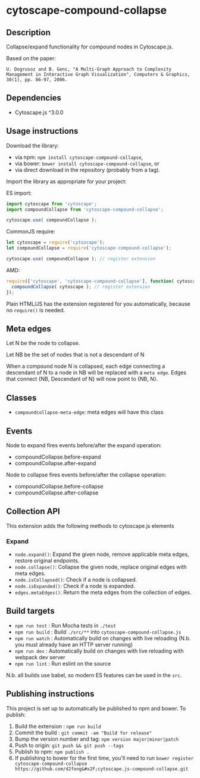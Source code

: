 cytoscape-compound-collapse
================================================================================


## Description

Collapse&#x2F;expand functionality for compound nodes in Cytoscape.js.

Based on the paper:

```
U. Dogrusoz and B. Genc, "A Multi-Graph Approach to Complexity Management in Interactive Graph Visualization", Computers & Graphics, 30(1), pp. 86-97, 2006.

```


## Dependencies

 * Cytoscape.js ^3.0.0


## Usage instructions

Download the library:
 * via npm: `npm install cytoscape-compound-collapse`,
 * via bower: `bower install cytoscape-compound-collapse`, or
 * via direct download in the repository (probably from a tag).

Import the library as appropriate for your project:

ES import:

```js
import cytoscape from 'cytoscape';
import compoundCollapse from 'cytoscape-compound-collapse';

cytoscape.use( compoundCollapse );
```

CommonJS require:

```js
let cytoscape = require('cytoscape');
let compoundCollapse = require('cytoscape-compound-collapse');

cytoscape.use( compoundCollapse ); // register extension
```

AMD:

```js
require(['cytoscape', 'cytoscape-compound-collapse'], function( cytoscape, compoundCollapse ){
  compoundCollapse( cytoscape ); // register extension
});
```

Plain HTML/JS has the extension registered for you automatically, because no `require()` is needed.

## Meta edges
Let N be the node to collapse.

Let NB be the set of nodes that is not a descendant of N

When a compound node N is collapsed, each edge connecting a descendant of N to a node in NB will be replaced with a ```meta edge```.  Edges that connect {NB, Descendant of N} will now point to {NB, N}.


## Classes

* ```compoundcollapse-meta-edge```: meta edges will have this class

## Events
Node to expand fires events before/after the expand operation:

* compoundCollapse.before-expand
* compoundCollapse.after-expand

Node to collapse fires events before/after the collapse operation:

* compoundCollapse.before-collapse
* compoundCollapse.after-collapse


## Collection API
This extension adds the following methods to cytoscape.js elements

### Expand

* ```node.expand()```: Expand the given node, remove applicable meta edges, restore original endpoints.
* ```node.collapse()```: Collapse the given node, replace original edges with meta edges.
* ```node.isCollapsed()```: Check if a node is collapsed.
* ```node.isExpanded()```: Check if a node is expanded.
* ```edges.metaEdges()```: Return the meta edges from the collection of edges.


## Build targets

* `npm run test` : Run Mocha tests in `./test`
* `npm run build` : Build `./src/**` into `cytoscape-compound-collapse.js`
* `npm run watch` : Automatically build on changes with live reloading (N.b. you must already have an HTTP server running)
* `npm run dev` : Automatically build on changes with live reloading with webpack dev server
* `npm run lint` : Run eslint on the source

N.b. all builds use babel, so modern ES features can be used in the `src`.


## Publishing instructions

This project is set up to automatically be published to npm and bower.  To publish:

1. Build the extension : `npm run build`
1. Commit the build : `git commit -am "Build for release"`
1. Bump the version number and tag: `npm version major|minor|patch`
1. Push to origin: `git push && git push --tags`
1. Publish to npm: `npm publish .`
1. If publishing to bower for the first time, you'll need to run `bower register cytoscape-compound-collapse https://github.com/d2fong&#x2F;cytoscape.js-compound-collapse.git`
